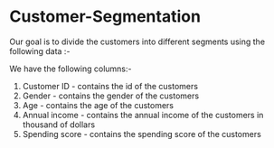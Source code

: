 # Customer-Segmentation

Our goal is to divide the customers into different segments using the following data :- 

We have the following columns:- 

1. Customer ID - contains the id of the customers
2. Gender - contains the gender of the customers
3. Age - contains the age of the customers
4. Annual income - contains the annual income of the customers in thousand of dollars
5. Spending score - contains the spending score of the customers
